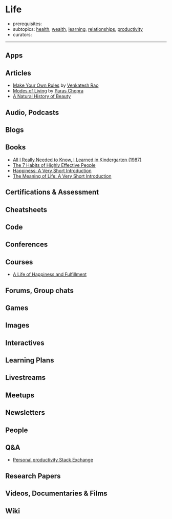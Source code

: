 # Life

- prerequisites:
- subtopics: [health](health.md), [wealth](wealth.md), [learning](learning.md), [relationships](relationships.md), [productivity](productivity.md)
- curators:

------

## Apps

## Articles

- [Make Your Own Rules](https://www.ribbonfarm.com/2018/02/15/make-your-own-rules/) by [Venkatesh Rao](#people)
- [Modes of Living](https://invertedpassion.com/modes-of-living/) by [Paras Chopra](#people)
- [A Natural History of Beauty](https://meltingasphalt.com/a-natural-history-of-beauty/)

## Audio, Podcasts

## Blogs

## Books

- [All I Really Needed to Know, I Learned in Kindergarten (1987)](https://en.wikipedia.org/wiki/All_I_Really_Need_to_Know_I_Learned_in_Kindergarten)
- [The 7 Habits of Highly Effective People](https://en.wikipedia.org/wiki/The_7_Habits_of_Highly_Effective_People)
- [Happiness: A Very Short Introduction](http://www.veryshortintroductions.com/abstract/10.1093/actrade/9780199590605.001.0001/actrade-9780199590605?rskey=XaooWh&result=266)
- [The Meaning of Life: A Very Short Introduction](http://www.veryshortintroductions.com/abstract/10.1093/actrade/9780199532179.001.0001/actrade-9780199532179?rskey=rtROx3&result=368)

## Certifications & Assessment

## Cheatsheets

## Code

## Conferences

## Courses

- [A Life of Happiness and Fulfillment](https://www.coursera.org/learn/happiness)

## Forums, Group chats

## Games

## Images

## Interactives

## Learning Plans

## Livestreams

## Meetups

## Newsletters

## People

## Q&A

- [Personal productivity Stack Exchange](https://productivity.stackexchange.com)

## Research Papers

## Videos, Documentaries & Films

## Wiki

